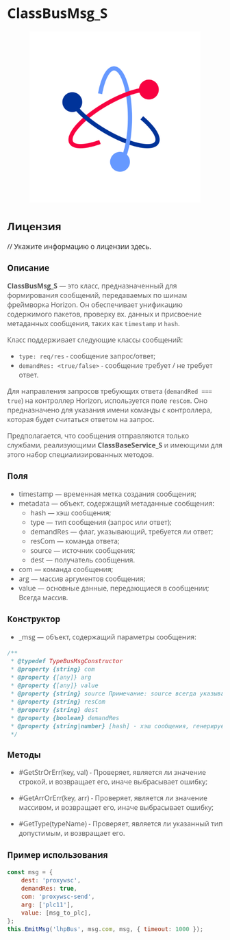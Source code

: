 <div style="font-family: 'Open Sans', sans-serif; font-size: 16px">

# ClassBusMsg_S
<div style="color: #555">
    <p align="center">
    <img src="./res/logo.png" width="400" title="hover text">
    </p>
</div>

## Лицензия
// Укажите информацию о лицензии здесь.

### Описание
<div style="color: #555">

**ClassBusMsg_S** — это класс, предназначенный для формирования сообщений, передаваемых по шинам фреймворка Horizon. 
Он обеспечивает унификацию содержимого пакетов, проверку вх. данных и присвоение метаданных сообщения, таких как `timestamp` и `hash`.

Класс поддерживает следующие классы сообщений:

- `type: req/res` - сообщение запрос/ответ;
- `demandRes: <true/false>` - сообщение требует / не требует ответ.

Для направления запросов требующих ответа (`demandRed === true`) на контроллер Horizon, используется поле `resCom`. 
Оно предназначено для указания имени команды с контроллера, которая будет считаться ответом на запрос.

Предполагается, что сообщения отправляются только службами, реализующими **ClassBaseService_S** и имеющими для этого набор специализированных методов.  

</div>

### Поля
<div style="color: #555">

- timestamp — временная метка создания сообщения;
- metadata — объект, содержащий метаданные сообщения:
  - hash — хэш сообщения;
  - type — тип сообщения (запрос или ответ);
  - demandRes — флаг, указывающий, требуется ли ответ;
  - resCom — команда ответа;
  - source — источник сообщения;
  - dest — получатель сообщения.
- com — команда сообщения;
- arg — массив аргументов сообщения;
- value — основные данные, передающиеся в сообщении; Всегда массив.

</div>

### Конструктор
<div style="color: #555">

- _msg — объект, содержащий параметры сообщения:
```js
/**
 * @typedef TypeBusMsgConstructor
 * @property {string} com
 * @property {[any]} arg
 * @property {[any]} value
 * @property {string} source Примечание: source всегда указывается службой, отправляющей сообщение  
 * @property {string} resCom 
 * @property {string} dest
 * @property {boolean} demandRes 
 * @property {string|number} [hash] - хэш сообщения, генерируется автоматически либо передается в конструктор; во втором случае сообщению присваивается type = 'res'
 */
```

</div>

### Методы
<div style="color: #555">

- #GetStrOrErr(key, val) -
Проверяет, является ли значение строкой, и возвращает его, иначе выбрасывает ошибку;

- #GetArrOrErr(key, arr) -
Проверяет, является ли значение массивом, и возвращает его, иначе выбрасывает ошибку;

- #GetType(typeName) -
Проверяет, является ли указанный тип допустимым, и возвращает его.

</div>

### Пример использования
<div style="color: #555">

```js
const msg = {
    dest: 'proxywsc',
    demandRes: true,
    com: 'proxywsc-send',
    arg: ['plc11'],
    value: [msg_to_plc],
};
this.EmitMsg('lhpBus', msg.com, msg, { timeout: 1000 });
```

</div>


</div>

